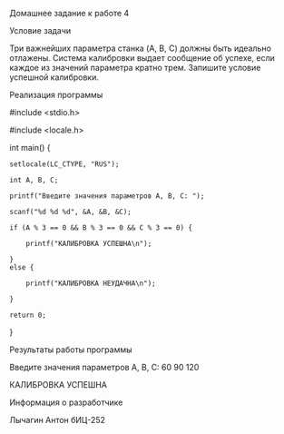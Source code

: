 Домашнее задание к работе 4

Условие задачи

Три важнейших параметра станка (A, B, C) должны быть идеально отлажены. Система калибровки выдает сообщение об успехе, если каждое из значений параметра кратно трем. Запишите условие успешной калибровки.

Реализация программы

#include <stdio.h>

#include <locale.h>

int main() {

    setlocale(LC_CTYPE, "RUS");

    int A, B, C;

    printf("Введите значения параметров A, B, C: ");
    
    scanf("%d %d %d", &A, &B, &C);

    if (A % 3 == 0 && B % 3 == 0 && C % 3 == 0) {
    
        printf("КАЛИБРОВКА УСПЕШНА\n");
        
    }
    else {
    
        printf("КАЛИБРОВКА НЕУДАЧНА\n");
        
    }

    return 0;
}

Результаты работы программы

Введите значения параметров A, B, C: 60 90 120

КАЛИБРОВКА УСПЕШНА

Информация о разработчике

Лычагин Антон бИЦ-252
